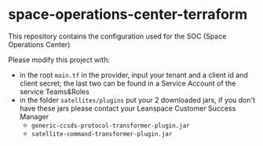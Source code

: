 # space-operations-center-terraform

This repository contains the configuration used for the SOC (Space Operations Center)

Please modify this project with:

- in the root `main.tf` in the provider, input your tenant and a client id and client secret; the last two can be found in a Service Account of the service Teams&Roles
- in the folder `satellites/plugins` put your 2 downloaded jars, if you don't have these jars please contact your Leanspace Customer Success Manager
  - `generic-ccsds-protocol-transformer-plugin.jar`
  - `satellite-command-transformer-plugin.jar`
